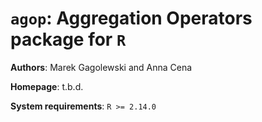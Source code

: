 `agop`: Aggregation Operators package for `R`
=======

**Authors**: Marek Gagolewski and Anna Cena

**Homepage**: t.b.d.

**System requirements**: `R >= 2.14.0`
